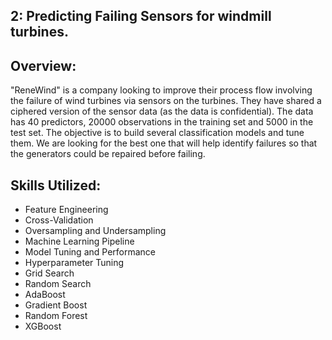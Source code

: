 ## 2: Predicting Failing Sensors for windmill turbines.

## Overview: 
"ReneWind" is a company looking to improve their process flow involving the failure of wind turbines via sensors on the turbines. 
They have shared a ciphered version of the sensor data (as the data is confidential). 
The data has 40 predictors, 20000 observations in the training set and 5000 in the test set.
The objective is to build several classification models and tune them. We are looking for the best one that will help identify failures so that the generators could be repaired before failing. 

## Skills Utilized:  
- Feature Engineering
- Cross-Validation
- Oversampling and Undersampling
- Machine Learning Pipeline
- Model Tuning and Performance
- Hyperparameter Tuning
- Grid Search
- Random Search
- AdaBoost
- Gradient Boost
- Random Forest
- XGBoost
